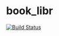 # book_libr

[![Build Status](https://travis-ci.org/sviatoslavRSV/task_for_hm.svg?branch=master)](https://travis-ci.org/sviatoslavRSV/task_for_hm)